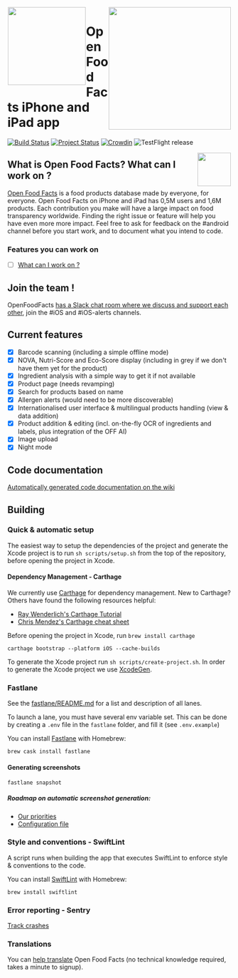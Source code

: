 <img height='175' src="https://raw.githubusercontent.com/openfoodfacts/openfoodfacts-server/af910644fa356e30e22be876100e785cd8a9903f/html/images/misc/openfoodfacts-logo-en.svg" align="left" hspace="1" vspace="1">
<a href="https://apps.apple.com/app/open-food-facts/id588797948"><img height="275" src="https://static.openfoodfacts.org/images/ecoscore/ecoscore_iphone_lasagne.png" align="right" hspace="1" vspace="1"></a>

# Open Food Facts iPhone and iPad app

[![Build Status](https://travis-ci.org/openfoodfacts/openfoodfacts-ios.svg?branch=master)](https://travis-ci.org/openfoodfacts/openfoodfacts-ios)
[![Project Status](https://opensource.box.com/badges/active.svg)](http://opensource.box.com/badges)
[![Crowdin](https://d322cqt584bo4o.cloudfront.net/openfoodfacts/localized.svg)](https://translate.openfoodfacts.org)
![TestFlight release](https://github.com/openfoodfacts/openfoodfacts-ios/workflows/TestFlight%20release/badge.svg)
<br>


<img height="75" src="https://user-images.githubusercontent.com/7317008/43209852-4ca39622-904b-11e8-8ce1-cdc3aee76ae9.png" align="right" hspace="1" vspace="1">


## What is Open Food Facts? What can I work on ?

[Open Food Facts](https://world.openfoodfacts.org/) is a food products database made by everyone, for everyone.
Open Food Facts on iPhone and iPad has 0,5M users and 1,6M products. Each contribution you make will have a large impact on food transparency worldwide. Finding the right issue or feature will help you have even more more impact. Feel free to ask for feedback on the #android channel before you start work, and to document what you intend to code.

### Features you can work on
- [ ] [What can I work on ?](https://github.com/openfoodfacts/openfoodfacts-ios/issues/912)

## Join the team !

OpenFoodFacts [has a Slack chat room where we discuss and support each other](https://slack.openfoodfacts.org/), join the #iOS and #iOS-alerts channels. 

## Current features

- [x] Barcode scanning (including a simple offline mode)
- [x] NOVA, Nutri-Score and Eco-Score display (including in grey if we don't have them yet for the product)
- [x] Ingredient analysis with a simple way to get it if not available
- [x] Product page (needs revamping)
- [x] Search for products based on name
- [x] Allergen alerts (would need to be more discoverable)
- [x] Internationalised user interface & multilingual products handling (view & data addition)
- [x] Product addition & editing (incl. on-the-fly OCR of ingredients and labels, plus integration of the OFF AI)
- [x] Image upload
- [x] Night mode

## Code documentation
[Automatically generated code documentation on the wiki](https://github.com/openfoodfacts/openfoodfacts-ios/wiki/)

## Building

### Quick & automatic setup
The easiest way to setup the dependencies of the project and generate the Xcode project is to run `sh scripts/setup.sh` from the top of the repository, before opening the project in Xcode. 

#### Dependency Management - Carthage

We currently use [Carthage](https://github.com/Carthage/Carthage) for dependency management.
New to Carthage? Others have found the following resources helpful:
* [Ray Wenderlich's Carthage Tutorial](https://www.raywenderlich.com/416-carthage-tutorial-getting-started)
* [Chris Mendez's Carthage cheat sheet](https://www.chrisjmendez.com/2016/10/30/carthage-cheat-sheet/)

Before opening the project in Xcode, run 
`
brew install carthage
`

`
carthage bootstrap --platform iOS --cache-builds
`

To generate the Xcode project run `sh scripts/create-project.sh`.
In order to generate the Xcode project we use [XcodeGen](https://www.github.com/yonaskolb/XcodeGen).
  
### Fastlane
See the [fastlane/README.md](fastlane/README.md) for a list and description of all lanes. 

To launch a lane, you must have several env variable set. This can be done by creating a `.env` file in the `fastlane` folder, and fill it (see `.env.example`)

You can install [Fastlane](https://github.com/fastlane/fastlane) with Homebrew:
```
brew cask install fastlane
```
#### Generating screenshots
```
fastlane snapshot 
```
##### Roadmap on automatic screenshot generation:
* [Our priorities](https://github.com/openfoodfacts/openfoodfacts-ios/issues/913)
* [Configuration file](https://github.com/openfoodfacts/openfoodfacts-ios/blob/01ea37e5247978a52d491181bb7dd2fb384214af/Snapshots/SnapshotConfiguration.swift)

### Style and conventions - SwiftLint

A script runs when building the app that executes SwiftLint to enforce style & conventions to the code.

You can install [SwiftLint](https://github.com/realm/SwiftLint/) with Homebrew:
```
brew install swiftlint
```

### Error reporting - Sentry
[Track crashes](https://sentry.io/organizations/openfoodfacts/issues/?project=5276492)

### Translations

You can [help translate](https://translate.openfoodfacts.org) Open Food Facts (no technical knowledge required, takes a minute to signup).
